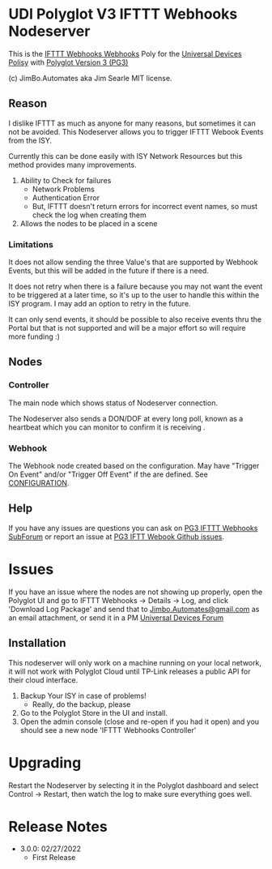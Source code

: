 
# UDI Polyglot V3 IFTTT Webhooks Nodeserver

This is the [IFTTT Webhooks Webhooks](https://ifttt.com/maker_webhooks) Poly for the [Universal Devices Polisy](https://www.universal-devices.com) with [Polyglot Version 3 (PG3)](https://github.com/UniversalDevicesInc/pg3)

(c) JimBo.Automates aka Jim Searle
MIT license.

## Reason

I dislike IFTTT as much as anyone for many reasons, but sometimes it can not be avoided.  This Nodeserver allows you to trigger IFTTT Webook Events from the ISY.

Currently this can be done easily with ISY Network Resources but this method provides many improvements.
1. Ability to Check for failures
    * Network Problems
    * Authentication Error
    * But, IFTTT doesn't return errors for incorrect event names, so must check the log when creating them
1. Allows the nodes to be placed in a scene

### Limitations

It does not allow sending the three Value's that are supported by Webhook Events, but this will be added in the future if there is a need.

It does not retry when there is a failure because you may not want the event to be triggered at a later time, so it's up to the user to handle this within the ISY program.  I may add an option to retry in the future.

It can only send events, it should be possible to also receive events thru the Portal but that is not supported and will be a major effort so will require more funding :)

## Nodes

### Controller

The main node which shows status of Nodeserver connection.

The Nodeserver also sends a DON/DOF at every long poll, known as a heartbeat which you can monitor to confirm it is receiving .

### Webhook

The Webhook node created based on the configuration.  May have "Trigger On Event" and/or "Trigger Off Event" if the are defined.  See [CONFIGURATION](CONFIGURATION.md).

## Help

If you have any issues are questions you can ask on [PG3 IFTTT Webhooks SubForum](https://forum.universal-devices.com/forum/tbd/) or report an issue at [PG3 IFTT Webook Github issues](https://github.com/UniversalDevicesInc-PG3/udi-poly-IFTTT-Webhooks/issues).

# Issues

If you have an issue where the nodes are not showing up properly, open the Polyglot UI and go to IFTTT Webhooks -> Details -> Log, and click 'Download Log Package' and send that to Jimbo.Automates@gmail.com as an email attachment, or send it in a PM [Universal Devices Forum](https://forum.universal-devices.com/messenger)

## Installation

This nodeserver will only work on a machine running on your local network, it will not work with Polyglot Cloud until TP-Link releases a public API for their cloud interface.

1. Backup Your ISY in case of problems!
   * Really, do the backup, please
2. Go to the Polyglot Store in the UI and install.
3. Open the admin console (close and re-open if you had it open) and you should see a new node 'IFTTT Webhooks Controller'

# Upgrading

Restart the Nodeserver by selecting it in the Polyglot dashboard and select Control -> Restart, then watch the log to make sure everything goes well.

# Release Notes
- 3.0.0: 02/27/2022
  - First Release
